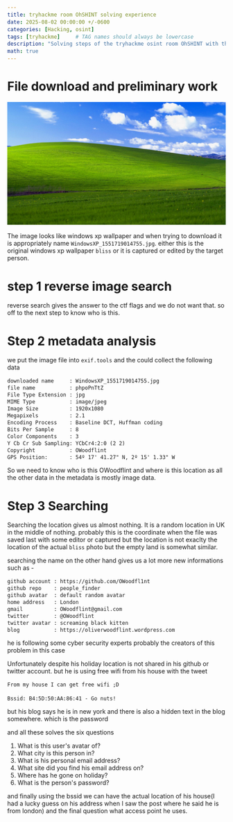 ```yaml
---
title: tryhackme room OhSHINT solving experience 
date: 2025-08-02 00:00:00 +/-0600
categories: [Hacking, osint]
tags: [tryhackme]     # TAG names should always be lowercase
description: "Solving steps of the tryhackme osint room OhSHINT with the use of hints and thought process"
math: true
---
```


# File download and preliminary work 
![The given file for OhSINT problem](/assets/images/WindowsXP_1551719014755.jpg)

The image looks like windows xp wallpaper and when trying to download it is appropriately name `WindowsXP_1551719014755.jpg`.  either this is the original windows xp wallpaper `bliss` or it is captured or edited by the target person.

# step 1 reverse image search
reverse search gives the answer to the ctf flags and we do not want that. so off to the next step to know who is this. 
# Step 2 metadata analysis
we put the image file into `exif.tools` and the could collect the following data

```informations
downloaded name     : WindowsXP_1551719014755.jpg
file name           : phpoPnTtZ
File Type Extension : jpg
MIME Type           : image/jpeg
Image Size          : 1920x1080
Megapixels          : 2.1
Encoding Process    : Baseline DCT, Huffman coding
Bits Per Sample     : 8
Color Components    : 3
Y Cb Cr Sub Sampling: YCbCr4:2:0 (2 2)
Copyright           : OWoodflint
GPS Position:       : 54º 17' 41.27" N, 2º 15' 1.33" W
```
So we need to know who is this OWoodflint and where is this location as all the other data in the metadata is mostly image data.
# Step 3 Searching
Searching the location gives us almost nothing. It is a random location in UK in the middle of nothing. probably this is the coordinate when the file was saved last with some editor or captured but the location is not exaclty the location of the actual `bliss` photo but the empty land is somewhat similar.

searching the name on the other hand gives us a lot more new informations such as -
```informations
github account : https://github.com/OWoodfl1nt
github repo    : people_finder
github avatar  : default random avatar
home address   : London
gmail          : OWoodflint@gmail.com
twitter        : @OWoodflint
twitter avatar : screaming black kitten
blog           : https://oliverwoodflint.wordpress.com
```
he is following some cyber security experts probably the creators of this problem in this case

Unfortunately despite his holiday location is not shared in his github or twitter account.
but he is using free wifi from his house with the tweet
```tweet
From my house I can get free wifi ;D 

Bssid: B4:5D:50:AA:86:41 - Go nuts!
```

but his blog says he is in new york and there is also a hidden text in the blog somewhere. which is the password

and all these solves the six questions 
1. What is this user's avatar of?
2. What city is this person in?
3. What is his personal email address? 
4. What site did you find his email address on?
5. Where has he gone on holiday?
6. What is the person's password?

and finally using the bssid we can have the actual location of his house(I had a lucky guess on his address when I saw the post where he said he is from london) and the final question what access point he uses.

